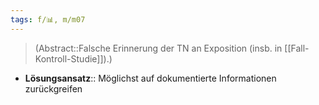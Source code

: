 ```yaml
---
tags: f/📊, m/m07
---
```

> (Abstract::Falsche Erinnerung der TN an Exposition (insb. in [[Fall-Kontroll-Studie]]).)
- **Lösungsansatz**:: Möglichst auf dokumentierte Informationen zurückgreifen